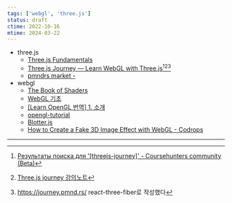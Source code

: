 ```yaml
---
tags: ['webgl', 'three.js']
status: draft
ctime: 2022-10-16
mtime: 2024-03-22
---
```


- three.js
  - [Three.js Fundamentals](https://threejsfundamentals.org/)
  - [Three.js Journey — Learn WebGL with Three.js](https://threejs-journey.com/)[^225-1][^225-2][^225-3]
  - [pmndrs market -](https://market.pmnd.rs/)
- webgl
  - [The Book of Shaders](https://thebookofshaders.com/?lan=kr)
  - [WebGL 기초](https://webglfundamentals.org/webgl/lessons/ko/)
  - [[Learn OpenGL 번역] 1. 소개](https://heinleinsgame.tistory.com/3?category=757483)
  - [opengl-tutorial](http://www.opengl-tutorial.org/kr/beginners-tutorials/tutorial-1-opening-a-window/)
  - [Blotter.js](https://blotter.js.org/#/materials)
  - [How to Create a Fake 3D Image Effect with WebGL - Codrops](https://tympanus.net/codrops/2019/02/20/how-to-create-a-fake-3d-image-effect-with-webgl/)

---

[^225-1]: [Результаты поиска для '[threejs-journey]' - Coursehunters community (Beta)](https://coursehunters.online/search?q=%5Bthreejs-journey%5D)
[^225-2]: [Three.js journey 강의노트](https://velog.io/@9rganizedchaos/series/Three.js-journey-%EA%B0%95%EC%9D%98%EB%85%B8%ED%8A%B8)
[^225-3]: https://journey.pmnd.rs/ react-three-fiber로 작성했다